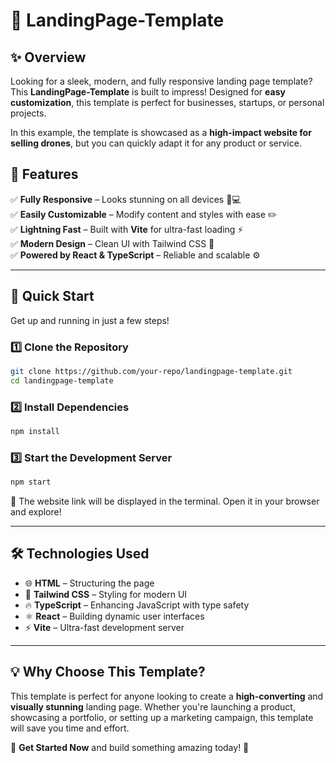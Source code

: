 # 🚀 LandingPage-Template

## ✨ Overview

Looking for a sleek, modern, and fully responsive landing page template? This **LandingPage-Template** is built to impress! Designed for **easy customization**, this template is perfect for businesses, startups, or personal projects.

In this example, the template is showcased as a **high-impact website for selling drones**, but you can quickly adapt it for any product or service.

## 🎯 Features

✅ **Fully Responsive** – Looks stunning on all devices 📱💻  
✅ **Easily Customizable** – Modify content and styles with ease ✏️  
✅ **Lightning Fast** – Built with **Vite** for ultra-fast loading ⚡  
✅ **Modern Design** – Clean UI with Tailwind CSS 🎨  
✅ **Powered by React & TypeScript** – Reliable and scalable ⚙️

---

## 🚀 Quick Start

Get up and running in just a few steps!

### 1️⃣ Clone the Repository

```bash
git clone https://github.com/your-repo/landingpage-template.git
cd landingpage-template
```

### 2️⃣ Install Dependencies

```bash
npm install
```

### 3️⃣ Start the Development Server

```bash
npm start
```

🔗 The website link will be displayed in the terminal. Open it in your browser and explore!

---

## 🛠️ Technologies Used

- 🌐 **HTML** – Structuring the page
- 🎨 **Tailwind CSS** – Styling for modern UI
- 🔥 **TypeScript** – Enhancing JavaScript with type safety
- ⚛️ **React** – Building dynamic user interfaces
- ⚡ **Vite** – Ultra-fast development server

---

## 💡 Why Choose This Template?

This template is perfect for anyone looking to create a **high-converting** and **visually stunning** landing page. Whether you're launching a product, showcasing a portfolio, or setting up a marketing campaign, this template will save you time and effort.

📩 **Get Started Now** and build something amazing today! 🚀
